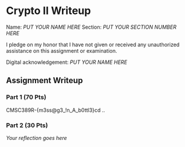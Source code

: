 # Crypto II Writeup

Name: *PUT YOUR NAME HERE*
Section: *PUT YOUR SECTION NUMBER HERE*

I pledge on my honor that I have not given or received any unauthorized
assistance on this assignment or examination.

Digital acknowledgement: *PUT YOUR NAME HERE*

## Assignment Writeup

### Part 1 (70 Pts)

CMSC389R-{m3ss@g3_!n_A_b0ttl3}cd ..

### Part 2 (30 Pts)

*Your reflection goes here*
